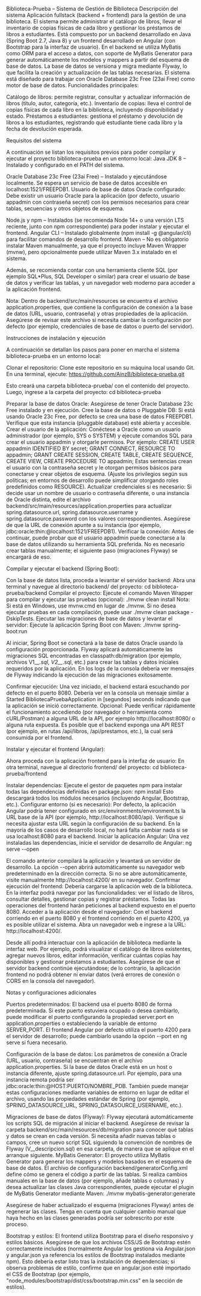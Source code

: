 Biblioteca-Prueba – Sistema de Gestión de Biblioteca
Descripción del sistema
Aplicación fullstack (backend + frontend) para la gestión de una biblioteca. El sistema permite administrar el catálogo de libros, llevar el inventario de copias físicas de cada libro y gestionar los préstamos de libros a estudiantes. Está compuesto por un backend desarrollado en Java (Spring Boot 2.7, Java 8) y un frontend desarrollado en Angular (con Bootstrap para la interfaz de usuario). En el backend se utiliza MyBatis como ORM para el acceso a datos, con soporte de MyBatis Generator para generar automáticamente los modelos y mappers a partir del esquema de base de datos. La base de datos se versiona y migra mediante Flyway, lo que facilita la creación y actualización de las tablas necesarias. El sistema está diseñado para trabajar con Oracle Database 23c Free (23ai Free) como motor de base de datos. Funcionalidades principales:

Catálogo de libros: permite registrar, consultar y actualizar información de libros (título, autor, categoría, etc.).
Inventario de copias: lleva el control de copias físicas de cada libro en la biblioteca, incluyendo disponibilidad y estado.
Préstamos a estudiantes: gestiona el préstamo y devolución de libros a los estudiantes, registrando qué estudiante tiene cada libro y la fecha de devolución esperada.

Requisitos del sistema

A continuación se listan los requisitos previos para poder compilar y ejecutar el proyecto biblioteca-prueba en un entorno local:
Java JDK 8 – Instalado y configurado en el PATH del sistema.

Oracle Database 23c Free (23ai Free) – Instalado y ejecutándose localmente. Se espera un servicio de base de datos accesible en localhost:1521/FREEPDB1.
Usuario de base de datos Oracle configurado: Debe existir un usuario Oracle para la aplicación (por defecto, usuario appadmin con contraseña secret) con los permisos necesarios para crear tablas, secuencias y otros objetos de esquema.

Node.js y npm – Instalados (se recomienda Node 14+ o una versión LTS reciente, junto con npm correspondiente) para poder instalar y ejecutar el frontend.
Angular CLI – Instalado globalmente (npm install -g @angular/cli) para facilitar comandos de desarrollo frontend.
Maven – No es obligatorio instalar Maven manualmente, ya que el proyecto incluye Maven Wrapper (mvnw), pero opcionalmente puede utilizar Maven 3.x instalado en el sistema.

Además, se recomienda contar con una herramienta cliente SQL (por ejemplo SQL*Plus, SQL Developer o similar) para crear el usuario de base de datos y verificar las tablas, y un navegador web moderno para acceder a la aplicación frontend.

Nota: Dentro de backend/src/main/resources se encuentra el archivo application.properties, que contiene la configuración de conexión a la base de datos (URL, usuario, contraseña) y otras propiedades de la aplicación. Asegúrese de revisar este archivo si necesita cambiar la configuración por defecto (por ejemplo, credenciales de base de datos o puerto del servidor).

Instrucciones de instalación y ejecución

A continuación se detallan los pasos para poner en marcha el sistema biblioteca-prueba en un entorno local:

Clonar el repositorio:
Clone este repositorio en su máquina local usando Git. En una terminal, ejecute:
https://github.com/AinzB/biblioteca-prueba.git

Esto creará una carpeta biblioteca-prueba/ con el contenido del proyecto. Luego, ingrese a la carpeta del proyecto:
cd biblioteca-prueba

Preparar la base de datos Oracle:
Asegúrese de tener Oracle Database 23c Free instalado y en ejecución.
Cree la base de datos o Pluggable DB: Si está usando Oracle 23c Free, por defecto se crea una base de datos FREEPDB1. Verifique que esta instancia (pluggable database) esté abierta y accesible.
Crear el usuario de la aplicación: Conéctese a Oracle como un usuario administrador (por ejemplo, SYS o SYSTEM) y ejecute comandos SQL para crear el usuario appadmin y otorgarle permisos. Por ejemplo:
CREATE USER appadmin IDENTIFIED BY secret;
GRANT CONNECT, RESOURCE TO appadmin;
GRANT CREATE SESSION, CREATE TABLE, CREATE SEQUENCE, CREATE VIEW, CREATE PROCEDURE TO appadmin;
Estas sentencias crean el usuario con la contraseña secret y le otorgan permisos básicos para conectarse y crear objetos de esquema. (Ajuste los privilegios según sus políticas; en entornos de desarrollo puede simplificar otorgando roles predefinidos como RESOURCE).
Actualizar credenciales si es necesario: Si decide usar un nombre de usuario o contraseña diferente, o una instancia de Oracle distinta, edite el archivo backend/src/main/resources/application.properties para actualizar spring.datasource.url, spring.datasource.username y spring.datasource.password con los valores correspondientes. Asegúrese de que la URL de conexión apunte a su instancia (por ejemplo, jdbc:oracle:thin:@localhost:1521/FREEPDB1).
Verificar la conexión: Antes de continuar, puede probar que el usuario appadmin puede conectarse a la base de datos utilizando su herramienta SQL preferida. No es necesario crear tablas manualmente; el siguiente paso (migraciones Flyway) se encargará de eso.

Compilar y ejecutar el backend (Spring Boot):

Con la base de datos lista, proceda a levantar el servidor backend:
Abra una terminal y navegue al directorio backend/ del proyecto:
cd biblioteca-prueba/backend
Compilar el proyecto: Ejecute el comando Maven Wrapper para compilar y ejecutar las pruebas (opcional):
./mvnw clean install
Nota: Si está en Windows, use mvnw.cmd en lugar de ./mvnw. Si no desea ejecutar pruebas en cada compilación, puede usar ./mvnw clean package -DskipTests.
Ejecutar las migraciones de base de datos y levantar el servidor: Ejecute la aplicación Spring Boot con Maven:
./mvnw spring-boot:run

Al iniciar, Spring Boot se conectará a la base de datos Oracle usando la configuración proporcionada. Flyway aplicará automáticamente las migraciones SQL encontradas en classpath:db/migration (por ejemplo, archivos V1__*.sql, V2__*.sql, etc.) para crear las tablas y datos iniciales requeridos por la aplicación. En los logs de la consola debería ver mensajes de Flyway indicando la ejecución de las migraciones exitosamente.

Confirmar ejecución: Una vez iniciado, el backend estará escuchando por defecto en el puerto 8080. Debería ver en la consola un mensaje similar a Started BibliotecaPruebaApplication in [segundos] seconds indicando que la aplicación se inició correctamente.
Opcional: Puede verificar rápidamente el funcionamiento accediendo (por navegador o herramienta como cURL/Postman) a alguna URL de la API, por ejemplo http://localhost:8080/ o alguna ruta expuesta. Es posible que el backend exponga una API REST (por ejemplo, en rutas /api/libros, /api/prestamos, etc.), la cual será consumida por el frontend.

Instalar y ejecutar el frontend (Angular):

Ahora proceda con la aplicación frontend para la interfaz de usuario:
En otra terminal, navegue al directorio frontend/ del proyecto:
cd biblioteca-prueba/frontend

Instalar dependencias: Ejecute el gestor de paquetes npm para instalar todas las dependencias definidas en package.json:
npm install
Esto descargará todos los módulos necesarios (incluyendo Angular, Bootstrap, etc.).
Configurar entorno (si es necesario): Por defecto, la aplicación Angular podría tener configurado en src/environments/environment.ts la URL base de la API (por ejemplo, http://localhost:8080/api). Verifique si necesita ajustar esta URL según la configuración de su backend. En la mayoría de los casos de desarrollo local, no hará falta cambiar nada si se usa localhost:8080 para el backend.
Iniciar la aplicación Angular: Una vez instaladas las dependencias, inicie el servidor de desarrollo de Angular:
ng serve --open

El comando anterior compilará la aplicación y levantará un servidor de desarrollo. La opción --open abrirá automáticamente su navegador web predeterminado en la dirección correcta. Si no se abre automáticamente, visite manualmente http://localhost:4200/ en su navegador.
Confirmar ejecución del frontend: Debería cargarse la aplicación web de la biblioteca. En la interfaz podrá navegar por las funcionalidades: ver el listado de libros, consultar detalles, gestionar copias y registrar préstamos. Todas las operaciones del frontend harán peticiones al backend expuesto en el puerto 8080.
Acceder a la aplicación desde el navegador:
Con el backend corriendo en el puerto 8080 y el frontend corriendo en el puerto 4200, ya es posible utilizar el sistema. Abra un navegador web e ingrese a la URL: http://localhost:4200/.

Desde allí podrá interactuar con la aplicación de biblioteca mediante la interfaz web. Por ejemplo, podrá visualizar el catálogo de libros existentes, agregar nuevos libros, editar información, verificar cuántas copias hay disponibles y gestionar préstamos a estudiantes.
Asegúrese de que el servidor backend continúe ejecutándose; de lo contrario, la aplicación frontend no podrá obtener ni enviar datos (verá errores de conexión o CORS en la consola del navegador).

Notas y configuraciones adicionales

Puertos predeterminados: El backend usa el puerto 8080 de forma predeterminada. Si este puerto estuviera ocupado o desea cambiarlo, puede modificar el puerto configurando la propiedad server.port en application.properties o estableciendo la variable de entorno SERVER_PORT. El frontend Angular por defecto utiliza el puerto 4200 para el servidor de desarrollo; puede cambiarlo usando la opción --port en ng serve si fuera necesario.

Configuración de la base de datos: Los parámetros de conexión a Oracle (URL, usuario, contraseña) se encuentran en el archivo application.properties. Si la base de datos Oracle está en un host o instancia diferente, ajuste spring.datasource.url. Por ejemplo, para una instancia remota podría ser jdbc:oracle:thin:@HOST:PUERTO/NOMBRE_PDB. También puede manejar estas configuraciones mediante variables de entorno en lugar de editar el archivo, usando las propiedades estándar de Spring (por ejemplo, SPRING_DATASOURCE_URL, SPRING_DATASOURCE_USERNAME, etc.).

Migraciones de base de datos (Flyway): Flyway ejecutará automáticamente los scripts SQL de migración al iniciar el backend. Asegúrese de revisar la carpeta backend/src/main/resources/db/migration para conocer qué tablas y datos se crean en cada versión. Si necesita añadir nuevas tablas o campos, cree un nuevo script SQL siguiendo la convención de nombres de Flyway (V<numero>__descripcion.sql) en esa carpeta, de manera que se aplique en el arranque siguiente.
MyBatis Generator: El proyecto utiliza MyBatis Generator para generar los mappers y modelos basados en el esquema de base de datos. El archivo de configuración backend/generatorConfig.xml define cómo se genera el código a partir de las tablas. Si realiza cambios manuales en la base de datos (por ejemplo, añade tablas o columnas) y desea actualizar las clases Java correspondientes, puede ejecutar el plugin de MyBatis Generator mediante Maven:
./mvnw mybatis-generator:generate

Asegúrese de haber actualizado el esquema (migraciones Flyway) antes de regenerar las clases. Tenga en cuenta que cualquier cambio manual que haya hecho en las clases generadas podría ser sobrescrito por este proceso.

Bootstrap y estilos: El frontend utiliza Bootstrap para el diseño responsivo y estilos básicos. Asegúrese de que los archivos CSS/JS de Bootstrap estén correctamente incluidos (normalmente Angular los gestiona via Angular.json y angular.json ya referencia los estilos de Bootstrap instalados mediante npm). Esto debería estar listo tras la instalación de dependencias; si observa problemas de estilo, confirme que en angular.json esté importado el CSS de Bootstrap (por ejemplo, "node_modules/bootstrap/dist/css/bootstrap.min.css" en la sección de estilos).
